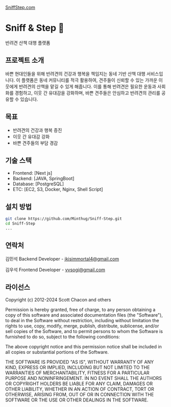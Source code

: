 [SniffStep.com](https://sniffstep.com/ko)

# Sniff & Step 🐾

반려견 산책 대행 플랫폼

## 프로젝트 소개

바쁜 현대인들을 위해 반려견의 건강과 행복을 책임지는 동네 기반 산책 대행 서비스입니다. 이 플랫폼은 동네 커뮤니티를 적극 활용하여, 견주들이 신뢰할 수 있는 가까운 이웃에게 반려견의 산책을 맡길 수 있게 해줍니다. 이를 통해 반려견은 필요한 운동과 사회화를 경험하고, 이웃 간 유대감을 강화하며, 바쁜 견주들은 안심하고 반려견의 관리를 공유할 수 있습니다.

## 목표

- 반려견의 건강과 행복 증진
- 이웃 간 유대감 강화
- 바쁜 견주들의 부담 경감

## 기술 스택

- Frontend: [Next js]
- Backend: [JAVA, SpringBoot]
- Database: [PostgreSQL]
- ETC: [EC2, S3, Docker, Nginx, Shell Script]

## 설치 방법

```bash
git clone https://github.com/Minthug/Sniff-Step.git
cd Sniff-Step
...
```

## 연락처

김민석 Backend Developer - [jkisimmortal4@gmail.com](mailto:jkisimmortal4@gmail.com)

김우석 Frontend Developer - [vvsogi@gmail.com](mailto:vvsogi@gamil.com)

## 라이선스

Copyright (c) 2012-2024 Scott Chacon and others

Permission is hereby granted, free of charge, to any person obtaining
a copy of this software and associated documentation files (the
"Software"), to deal in the Software without restriction, including
without limitation the rights to use, copy, modify, merge, publish,
distribute, sublicense, and/or sell copies of the Software, and to
permit persons to whom the Software is furnished to do so, subject to
the following conditions:

The above copyright notice and this permission notice shall be
included in all copies or substantial portions of the Software.

THE SOFTWARE IS PROVIDED "AS IS", WITHOUT WARRANTY OF ANY KIND,
EXPRESS OR IMPLIED, INCLUDING BUT NOT LIMITED TO THE WARRANTIES OF
MERCHANTABILITY, FITNESS FOR A PARTICULAR PURPOSE AND
NONINFRINGEMENT. IN NO EVENT SHALL THE AUTHORS OR COPYRIGHT HOLDERS BE
LIABLE FOR ANY CLAIM, DAMAGES OR OTHER LIABILITY, WHETHER IN AN ACTION
OF CONTRACT, TORT OR OTHERWISE, ARISING FROM, OUT OF OR IN CONNECTION
WITH THE SOFTWARE OR THE USE OR OTHER DEALINGS IN THE SOFTWARE.
